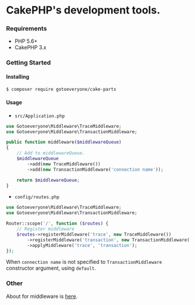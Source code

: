 # CakePHP's development tools.

### Requirements

- PHP 5.6+
- CakePHP 3.x

### Getting Started

#### Installing

```sh
$ composer require gotoeveryone/cake-parts
```

#### Usage

- `src/Application.php`

```php
use Gotoeveryone\Middleware\TraceMiddleware;
use Gotoeveryone\Middleware\TransactionMiddleware;

public function middleware($middlewareQueue)
{
    // Add to middlewareQueue.
    $middlewareQueue
        ->add(new TraceMiddleware())
        ->add(new TransactionMiddleware('connection name'));

    return $middlewareQueue;
}
```

- `config/routes.php`

```php
use Gotoeveryone\Middleware\TraceMiddleware;
use Gotoeveryone\Middleware\TransactionMiddleware;

Router::scope('/', function ($routes) {
    // Register middleware
    $routes->registerMiddleware('trace', new TraceMiddleware())
        ->registerMiddleware('transaction', new TransactionMiddleware('connection name'))
        ->applyMiddleware('trace', 'transaction');
});
```

When `connection name` is not specified to `TransactionMiddleware` constructor argument, using `default`.

### Other

About for middleware is [here](https://book.cakephp.org/3.0/en/controllers/middleware.html).
